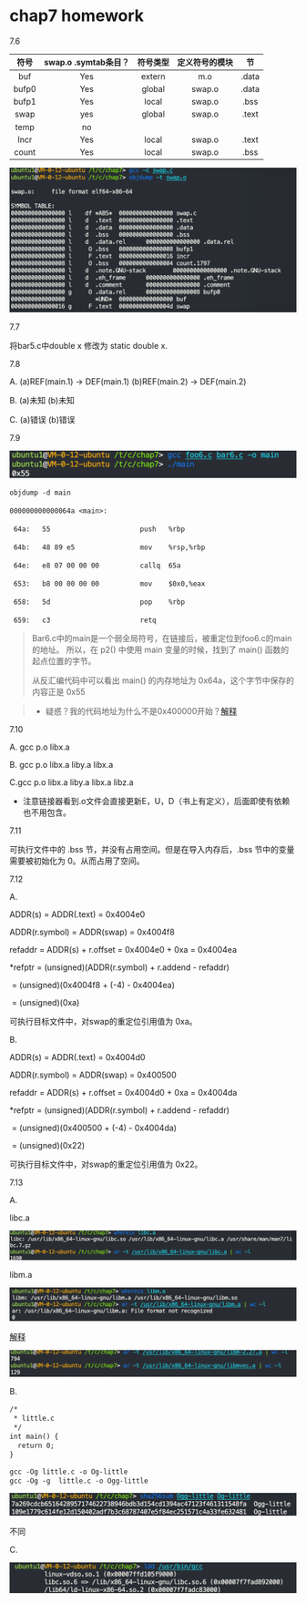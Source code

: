 # chap7 homework

7.6

| 符号  | swap.o .symtab条目？ | 符号类型 | 定义符号的模块 |  节   |
| :---: | :------------------: | :------: | :------------: | :---: |
|  buf  |         Yes          |  extern  |      m.o       | .data |
| bufp0 |         Yes          |  global  |     swap.o     | .data |
| bufp1 |         Yes          |  local   |     swap.o     | .bss  |
| swap  |         yes          |  global  |     swap.o     | .text |
| temp  |          no          |          |                |       |
| Incr  |         Yes          |  local   |     swap.o     | .text |
| count |         Yes          |  local   |     swap.o     | .bss  |

<img src="https://raw.githubusercontent.com/damenshi/myImage/main/img/image-20220627103749617.png" alt="image-20220627103749617" style="zoom:50%;" />

7.7

将bar5.c中double x 修改为 static double x.



7.8

A. (a)REF(main.1) -> DEF(main.1)	 (b)REF(main.2) -> DEF(main.2)

B.  (a)未知 	(b)未知

C.  (a)错误 	(b)错误



7.9

![image-20220627110218641](https://raw.githubusercontent.com/damenshi/myImage/main/img/image-20220627110218641.png)



```
objdump -d main

000000000000064a <main>:                                                                       

 64a:   55                      push   %rbp                                                    

 64b:   48 89 e5                mov    %rsp,%rbp                                               

 64e:   e8 07 00 00 00          callq  65a                                                 

 653:   b8 00 00 00 00          mov    $0x0,%eax                                               

 658:   5d                      pop    %rbp                                                    

 659:   c3                      retq  
```

> Bar6.c中的main是一个弱全局符号，在链接后，被重定位到foo6.c的main的地址。
> 所以，在 p2() 中使用 main 变量的时候，找到了 main() 函数的起点位置的字节。
>
> 从反汇编代码中可以看出 main() 的内存地址为 0x64a，这个字节中保存的内容正是 0x55

> + 疑惑？我的代码地址为什么不是0x400000开始？[解释](https://stackoverflow.com/questions/66361767/why-does-not-entry-point-address-start-at-0x400000)



7.10

A. gcc p.o libx.a

B. gcc p.o libx.a liby.a libx.a

C.gcc p.o libx.a liby.a libx.a libz.a

+ 注意链接器看到.o文件会直接更新E，U，D（书上有定义），后面即使有依赖也不用包含。



7.11

可执行文件中的 .bss 节，并没有占用空间。但是在导入内存后，.bss 节中的变量需要被初始化为 0。从而占用了空间。



7.12

A.

ADDR(s) = ADDR(.text) = 0x4004e0

ADDR(r.symbol) = ADDR(swap) = 0x4004f8

refaddr = ADDR(s) + r.offset = 0x4004e0 + 0xa = 0x4004ea

*refptr = (unsigned)(ADDR(r.symbol) + r.addend - refaddr)

​			 = (unsigned)(0x4004f8 + (-4) - 0x4004ea)

​			 = (unsigned)(0xa)

可执行目标文件中，对swap的重定位引用值为 0xa。

B.

ADDR(s) = ADDR(.text) = 0x4004d0

ADDR(r.symbol) = ADDR(swap) = 0x400500

refaddr = ADDR(s) + r.offset = 0x4004d0 + 0xa = 0x4004da

*refptr = (unsigned)(ADDR(r.symbol) + r.addend - refaddr)

​			 = (unsigned)(0x400500 + (-4) - 0x4004da)

​			 = (unsigned)(0x22)

可执行目标文件中，对swap的重定位引用值为 0x22。



7.13

A.

libc.a

![image-20220627121918315](https://raw.githubusercontent.com/damenshi/myImage/main/img/image-20220627121918315.png)

libm.a

![image-20220627122044935](https://raw.githubusercontent.com/damenshi/myImage/main/img/image-20220627122044935.png)

[解释](https://blog.csdn.net/aurora0_0/article/details/84547376)

![image-20220627122756695](https://raw.githubusercontent.com/damenshi/myImage/main/img/image-20220627122756695.png)

B.

```
/*
 * little.c
 */
int main() {
  return 0;
}
```

```
gcc -Og little.c -o Og-little
gcc -Og -g  little.c -o Ogg-little
```

![image-20220627125519040](https://raw.githubusercontent.com/damenshi/myImage/main/img/image-20220627125519040.png)

不同

C.

![image-20220627124039601](https://raw.githubusercontent.com/damenshi/myImage/main/img/image-20220627124039601.png)